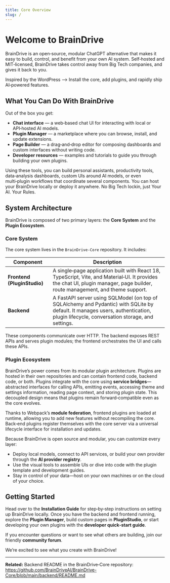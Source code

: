 ```yaml
---
title: Core Overview
slug: /
---
```


# Welcome to BrainDrive

BrainDrive is an open‑source, modular ChatGPT alternative that makes it easy to build, control, and benefit from your own AI system.  Self‑hosted and MIT‑licensed, BrainDrive takes control away from Big Tech companies, and gives it back to you.

Inspired by the WordPress --> Install the core, add plugins, and rapidly ship AI‑powered features.

## What You Can Do With BrainDrive

Out of the box you get:

- **Chat interface** — a web‑based chat UI for interacting with local or API‑hosted AI models.
- **Plugin Manager** — a marketplace where you can browse, install, and update extensions.
- **Page Builder** — a drag‑and‑drop editor for composing dashboards and custom interfaces without writing code.
- **Developer resources** — examples and tutorials to guide you through building your own plugins.

Using these tools, you can build personal assistants, productivity tools, data‑analysis dashboards, custom UIs around AI models, or even multi‑plugin workflows that coordinate several components. You can host your BrainDrive locally or deploy it anywhere. No Big Tech lockin, just Your AI. Your Rules. 

## System Architecture

BrainDrive is composed of two primary layers: the **Core System** and the **Plugin Ecosystem**.

### Core System

The core system lives in the `BrainDrive‑Core` repository. It includes:

| Component | Description |
| --- | --- |
| **Frontend (PluginStudio)** | A single‑page application built with React 18, TypeScript, Vite, and Material‑UI. It provides the chat UI, plugin manager, page builder, route management, and theme support. |
| **Backend** | A FastAPI server using SQLModel (on top of SQLAlchemy and Pydantic) with SQLite by default. It manages users, authentication, plugin lifecycle, conversation storage, and settings. |

These components communicate over HTTP. The backend exposes REST APIs and serves plugin modules; the frontend orchestrates the UI and calls these APIs.

### Plugin Ecosystem

BrainDrive’s power comes from its modular plugin architecture. Plugins are hosted in their own repositories and can contain frontend code, backend code, or both. Plugins integrate with the core using **service bridges**—abstracted interfaces for calling APIs, emitting events, accessing theme and settings information, reading page context, and storing plugin state. This decoupled design means that plugins remain forward‑compatible even as the core evolves.

Thanks to Webpack’s **module federation**, frontend plugins are loaded at runtime, allowing you to add new features without recompiling the core. Back‑end plugins register themselves with the core server via a universal lifecycle interface for installation and updates.

Because BrainDrive is open source and modular, you can customize every layer:

- Deploy local models, connect to API services, or build your own provider through the **AI provider registry**.
- Use the visual tools to assemble UIs or dive into code with the plugin template and development guides.
- Stay in control of your data—host on your own machines or on the cloud of your choice.

## Getting Started

Head over to the **Installation Guide** for step‑by‑step instructions on setting up BrainDrive locally. Once you have the backend and frontend running, explore the **Plugin Manager**, build custom pages in **PluginStudio**, or start developing your own plugins with the **developer quick‑start guide**.

If you encounter questions or want to see what others are building, join our friendly **community forum**.

We’re excited to see what you create with BrainDrive!

---

**Related:** Backend README in the BrainDrive‑Core repository: <https://github.com/BrainDriveAI/BrainDrive-Core/blob/main/backend/README.md>

